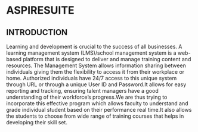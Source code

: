 <h1>ASPIRESUITE</h1>
<h2>INTRODUCTION</h2>
Learning and development is crucial to the success of all businesses. A learning management system (LMS)/school management system is a web-based platform that is designed to deliver and manage training content and resources. The Management System allows information sharing between individuals giving them the flexibility to access it from their workplace or home. Authorized individuals have 24/7 access to this unique system through URL or through a unique User ID and Password.It allows for easy reporting and tracking, ensuring talent managers have a good understanding of their workforce’s progress.We are thus trying to incorporate this effective program which allows faculty to understand and grade individual student based on their performance real time.It also allows the students to choose from wide range of training courses that helps in developing their skill set. 
